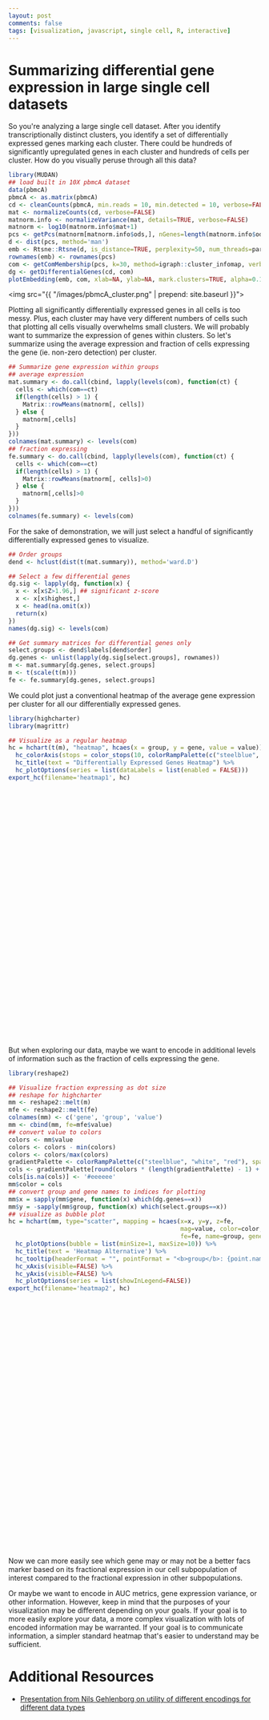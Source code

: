 ```yaml
---
layout: post
comments: false
tags: [visualization, javascript, single cell, R, interactive]
---
```


<script src="//code.highcharts.com/highcharts.js"></script>
<script src="//code.highcharts.com/highcharts-more.js"></script>
<script src="//code.highcharts.com/modules/heatmap.js"></script>
<script type="text/javascript" src="{{ "/js/heatmap1.js" | prepend: site.baseurl }}"></script>
<script type="text/javascript" src="{{ "/js/heatmap2.js" | prepend: site.baseurl }}"></script>

# Summarizing differential gene expression in large single cell datasets

So you're analyzing a large single cell dataset. After you identify transcriptionally distinct clusters, you identify a set of differentially expressed genes marking each cluster. There could be hundreds of significantly upregulated genes in each cluster and hundreds of cells per cluster. How do you visually peruse through all this data? 

``` r
library(MUDAN)
## load built in 10X pbmcA dataset
data(pbmcA) 
pbmcA <- as.matrix(pbmcA) 
cd <- cleanCounts(pbmcA, min.reads = 10, min.detected = 10, verbose=FALSE)
mat <- normalizeCounts(cd, verbose=FALSE) 
matnorm.info <- normalizeVariance(mat, details=TRUE, verbose=FALSE) 
matnorm <- log10(matnorm.info$mat+1) 
pcs <- getPcs(matnorm[matnorm.info$ods,], nGenes=length(matnorm.info$ods), nPcs=30, verbose=FALSE) 
d <- dist(pcs, method='man')
emb <- Rtsne::Rtsne(d, is_distance=TRUE, perplexity=50, num_threads=parallel::detectCores(), verbose=FALSE)$Y 
rownames(emb) <- rownames(pcs)
com <- getComMembership(pcs, k=30, method=igraph::cluster_infomap, verbose=FALSE) 
dg <- getDifferentialGenes(cd, com)
plotEmbedding(emb, com, xlab=NA, ylab=NA, mark.clusters=TRUE, alpha=0.1, mark.cluster.cex=0.5, verbose=FALSE)
```

<img src="{{ "/images/pbmcA_cluster.png" | prepend: site.baseurl }}">

Plotting all significantly differentially expressed genes in all cells is too messy. Plus, each cluster may have very different numbers of cells such that plotting all cells visually overwhelms small clusters. We will probably want to summarize the expression of genes within clusters. So let's summarize using the average expression and fraction of cells expressing the gene (ie. non-zero detection) per cluster. 

``` r
## Summarize gene expression within groups
## average expression
mat.summary <- do.call(cbind, lapply(levels(com), function(ct) {
  cells <- which(com==ct)
  if(length(cells) > 1) {
    Matrix::rowMeans(matnorm[, cells])
  } else {
    matnorm[,cells]
  }
}))
colnames(mat.summary) <- levels(com)
## fraction expressing
fe.summary <- do.call(cbind, lapply(levels(com), function(ct) {
  cells <- which(com==ct)
  if(length(cells) > 1) {
    Matrix::rowMeans(matnorm[, cells]>0)
  } else {
    matnorm[,cells]>0
  }
}))
colnames(fe.summary) <- levels(com)
```

For the sake of demonstration, we will just select a handful of significantly differentially expressed genes to visualize. 

``` r
## Order groups
dend <- hclust(dist(t(mat.summary)), method='ward.D')

## Select a few differential genes
dg.sig <- lapply(dg, function(x) {
  x <- x[x$Z>1.96,] ## significant z-score
  x <- x[x$highest,] 
  x <- head(na.omit(x))
  return(x)
})
names(dg.sig) <- levels(com)

## Get summary matrices for differential genes only
select.groups <- dend$labels[dend$order]
dg.genes <- unlist(lapply(dg.sig[select.groups], rownames))
m <- mat.summary[dg.genes, select.groups]
m <- t(scale(t(m)))
fe <- fe.summary[dg.genes, select.groups]
```

We could plot just a conventional heatmap of the average gene expression per cluster for all our differentially expressed genes.

``` r
library(highcharter)
library(magrittr)

## Visualize as a regular heatmap
hc = hchart(t(m), "heatmap", hcaes(x = group, y = gene, value = value)) %>% 
  hc_colorAxis(stops = color_stops(10, colorRampPalette(c("steelblue", "white", "red"), space = "Lab")(10))) %>% 
  hc_title(text = "Differentially Expressed Genes Heatmap") %>% 
  hc_plotOptions(series = list(dataLabels = list(enabled = FALSE))) 
export_hc(filename='heatmap1', hc)
```

<div id='heatmap1' style="height: 500px"></div>

But when exploring our data, maybe we want to encode in additional levels of information such as the fraction of cells expressing the gene. 

``` r
library(reshape2)

## Visualize fraction expressing as dot size
## reshape for highcharter
mm <- reshape2::melt(m)
mfe <- reshape2::melt(fe)
colnames(mm) <- c('gene', 'group', 'value')
mm <- cbind(mm, fe=mfe$value)
## convert value to colors
colors <- mm$value
colors <- colors - min(colors)
colors <- colors/max(colors)
gradientPalette <- colorRampPalette(c("steelblue", "white", "red"), space = "Lab")(1024)
cols <- gradientPalette[round(colors * (length(gradientPalette) - 1) + 1)]
cols[is.na(cols)] <- '#eeeeee'
mm$color = cols
## convert group and gene names to indices for plotting
mm$x = sapply(mm$gene, function(x) which(dg.genes==x)) 
mm$y = -sapply(mm$group, function(x) which(select.groups==x))
## visualize as bubble plot
hc = hchart(mm, type="scatter", mapping = hcaes(x=x, y=y, z=fe, 
                                                mag=value, color=color, 
                                                fe=fe, name=group, gene=gene)) %>%
  hc_plotOptions(bubble = list(minSize=1, maxSize=10)) %>%
  hc_title(text = 'Heatmap Alternative') %>% 
  hc_tooltip(headerFormat = "", pointFormat = "<b>group</b>: {point.name} <br> <b>gene</b>: {point.gene} <br> <b>fraction expressing</b>: {point.fe} <br> <b>z-score</b>: {point.mag}") %>%
  hc_xAxis(visible=FALSE) %>%
  hc_yAxis(visible=FALSE) %>%
  hc_plotOptions(series = list(showInLegend=FALSE))
export_hc(filename='heatmap2', hc)
```

<div id='heatmap2' style="height: 500px"></div>

Now we can more easily see which gene may or may not be a better facs marker based on its fractional expression in our cell subpopulation of interest compared to the fractional expression in other subpopulations. 

Or maybe we want to encode in AUC metrics, gene expression variance, or other information. However, keep in mind that the purposes of your visualization may be different depending on your goals. If your goal is to more easily explore your data, a more complex visualization with lots of encoded information may be warranted. If your goal is to communicate information, a simpler standard heatmap that's easier to understand may be sufficient. 

# Additional Resources
- [Presentation from Nils Gehlenborg on utility of different encodings for different data types](http://gehlenborg.com/wp-content/uploads/2011/07/ismb-eccb_data-visualization_gehlenborg.pdf)





